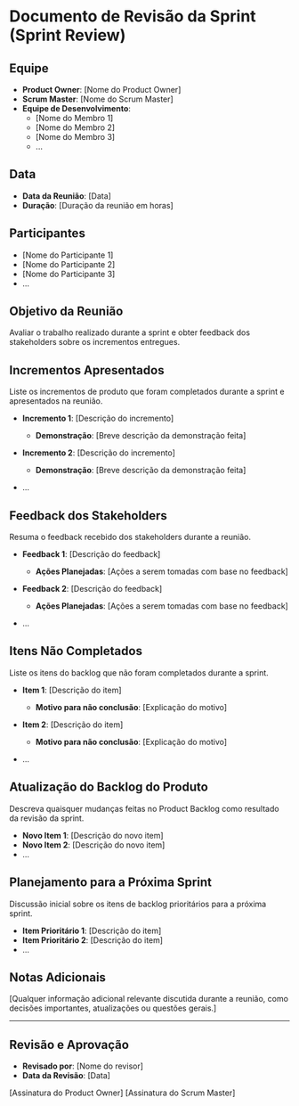 # Documento de Revisão da Sprint (Sprint Review)

## Equipe
- **Product Owner**: [Nome do Product Owner]
- **Scrum Master**: [Nome do Scrum Master]
- **Equipe de Desenvolvimento**:
  - [Nome do Membro 1]
  - [Nome do Membro 2]
  - [Nome do Membro 3]
  - ...

## Data
- **Data da Reunião**: [Data]
- **Duração**: [Duração da reunião em horas]

## Participantes
- [Nome do Participante 1]
- [Nome do Participante 2]
- [Nome do Participante 3]
- ...

## Objetivo da Reunião
Avaliar o trabalho realizado durante a sprint e obter feedback dos stakeholders sobre os incrementos entregues.

## Incrementos Apresentados
Liste os incrementos de produto que foram completados durante a sprint e apresentados na reunião.

- **Incremento 1**: [Descrição do incremento]
  - **Demonstração**: [Breve descrição da demonstração feita]

- **Incremento 2**: [Descrição do incremento]
  - **Demonstração**: [Breve descrição da demonstração feita]

- ...

## Feedback dos Stakeholders
Resuma o feedback recebido dos stakeholders durante a reunião.

- **Feedback 1**: [Descrição do feedback]
  - **Ações Planejadas**: [Ações a serem tomadas com base no feedback]

- **Feedback 2**: [Descrição do feedback]
  - **Ações Planejadas**: [Ações a serem tomadas com base no feedback]

- ...

## Itens Não Completados
Liste os itens do backlog que não foram completados durante a sprint.

- **Item 1**: [Descrição do item]
  - **Motivo para não conclusão**: [Explicação do motivo]

- **Item 2**: [Descrição do item]
  - **Motivo para não conclusão**: [Explicação do motivo]

- ...

## Atualização do Backlog do Produto
Descreva quaisquer mudanças feitas no Product Backlog como resultado da revisão da sprint.

- **Novo Item 1**: [Descrição do novo item]
- **Novo Item 2**: [Descrição do novo item]
- ...

## Planejamento para a Próxima Sprint
Discussão inicial sobre os itens de backlog prioritários para a próxima sprint.

- **Item Prioritário 1**: [Descrição do item]
- **Item Prioritário 2**: [Descrição do item]
- ...

## Notas Adicionais
[Qualquer informação adicional relevante discutida durante a reunião, como decisões importantes, atualizações ou questões gerais.]

---

## Revisão e Aprovação
- **Revisado por**: [Nome do revisor]
- **Data da Revisão**: [Data]

[Assinatura do Product Owner]        [Assinatura do Scrum Master]
